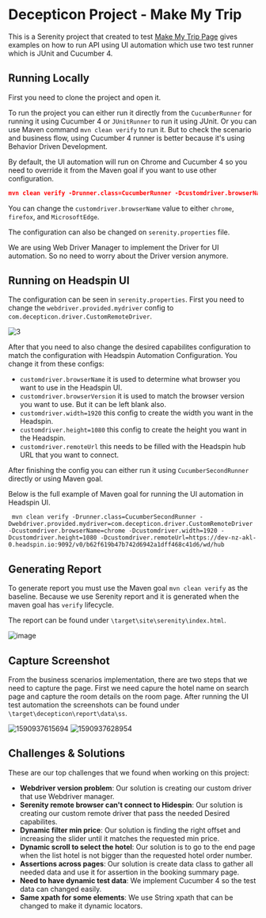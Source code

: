 # Decepticon Project - Make My Trip

This is a Serenity project that created to test [Make My Trip Page](http://makemytrip.com/) gives examples on how to run
API using UI automation which use two test runner which is JUnit and Cucumber 4.

## Running Locally
First you need to clone the project and open it.

To run the project you can either run it directly from the `CucumberRunner` for running it using Cucumber 4 or `JUnitRunner` to run it using JUnit. 
Or you can use Maven command `mvn clean verify` to run it. But to check the scenario and business flow, using Cucumber 4 runner is better because it's using Behavior Driven Development.

By default, the UI automation will run on Chrome and Cucumber 4 so you need to override it from the Maven goal if you want to use other configuration.
```json
mvn clean verify -Drunner.class=CucumberRunner -Dcustomdriver.browserName=chrome
```

You can change the `customdriver.browserName` value to either `chrome`, `firefox`, and `MicrosoftEdge`.

The configuration can also be changed on `serenity.properties` file.

We are using Web Driver Manager to implement the Driver for UI automation. So no need to worry about the Driver version anymore.

## Running on Headspin UI
The configuration can be seen in `serenity.properties`. First you need to change the `webdriver.provided.mydriver` config to `com.decepticon.driver.CustomRemoteDriver`.

![3](https://user-images.githubusercontent.com/12959761/83355862-3f3e0700-a38c-11ea-9b5e-5e9e7e201a6c.jpg)

After that you need to also change the desired capabilites configuration to match the configuration with Headspin Automation Configuration.
You change it from these configs:

- `customdriver.browserName` it is used to determine what browser you want to use in the Headspin UI.
- `customdriver.browserVersion` it is used to match the browser version you want to use. But it can be left blank also.
- `customdriver.width=1920` this config to create the width you want in the Headspin.
- `customdriver.height=1080` this config to create the height you want in the Headspin.
- `customdriver.remoteUrl` this needs to be filled with the Headspin hub URL that you want to connect.

After finishing the config you can either run it using `CucumberSecondRunner` directly or using Maven goal.

Below is the full example of Maven goal for running the UI automation in Headspin UI.

```
 mvn clean verify -Drunner.class=CucumberSecondRunner -Dwebdriver.provided.mydriver=com.decepticon.driver.CustomRemoteDriver -Dcustomdriver.browserName=chrome -Dcustomdriver.width=1920 -Dcustomdriver.height=1080 -Dcustomdriver.remoteUrl=https://dev-nz-akl-0.headspin.io:9092/v0/b62f619b47b742d6942a1dff468c41d6/wd/hub
```

## Generating Report
To generate report you must use the Maven goal `mvn clean verify` as the baseline. Because we use Serenity report and it is generated
when the maven goal has `verify` lifecycle.

The report can be found under `\target\site\serenity\index.html`.

![image](https://user-images.githubusercontent.com/12959761/83355713-765fe880-a38b-11ea-9cd7-ca0c57e40db4.png)

## Capture Screenshot
From the business scenarios implementation, there are two steps that we need to capture the page.
First we need capure the hotel name on search page and capture the room details on the room page.
After running the UI test automation the screenshots can be found under `\target\decepticon\report\data\ss`.

![1590937615694](https://user-images.githubusercontent.com/12959761/83355760-a7401d80-a38b-11ea-91cb-2b5921765602.png)
![1590937628954](https://user-images.githubusercontent.com/12959761/83355764-a9a27780-a38b-11ea-9839-94217b055958.png)

## Challenges & Solutions

These are our top challenges that we found when working on this project:
- **Webdriver version problem**: Our solution is creating our custom driver that use Webdriver manager.
- **Serenity remote browser can't connect to Hidespin**: Our solution is creating our custom remote driver that pass the needed Desired capabilites.
- **Dynamic filter min price**: Our solution is finding the right offset and increasing the slider until it matches the requested min price.
- **Dynamic scroll to select the hotel**: Our solution is to go to the end page when the list hotel is not bigger than the requested hotel order number.
- **Assertions across pages**: Our solution is create data class to gather all needed data and use it for assertion in the booking summary page.
- **Need to have dynamic test data**: We implement Cucumber 4 so the test data can changed easily.
- **Same xpath for some elements**: We use String xpath that can be changed to make it dynamic locators.
